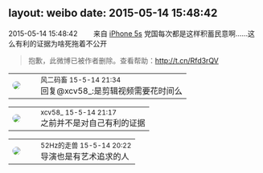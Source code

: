 layout: weibo
date: 2015-05-14 15:48:42
---
<meta name="referrer" content="no-referrer" />

2015-05-14 15:48:42  &nbsp;&nbsp;&nbsp;&nbsp;&nbsp;&nbsp; 来自 <a href="sinaweibo://customweibosource" rel="nofollow">iPhone 5s</a>
党国每次都是这样积蓄民意啊……这么有利的证据为啥死拖着不公开
>  抱歉，此微博已被作者删除。查看帮助：http://t.cn/Rfd3rQV

<table style="width: 100%;">
  <tr>
    <td style="width: 40px;"><img style="border-radius:50%" src="https://tva3.sinaimg.cn/crop.0.0.639.639.50/6d2a6003jw8f3idy69w2gj20hs0hrt9g.jpg?KID=imgbed,tva&Expires=1624466425&ssig=DVJDd50X89"></td>
    <td colspan="2"><small>风二码畜 15-5-14 21:34</small><br/>回复@xcv58_:是剪辑视频需要花时间么</td>
  </tr>
</table>

<table style="width: 100%;">
  <tr>
    <td style="width: 40px;"><img style="border-radius:50%" src="https://tva3.sinaimg.cn/crop.0.0.1242.1242.50/801f7e9ajw8f3peekcgoqj20yi0yidg9.jpg?KID=imgbed,tva&Expires=1624466425&ssig=9gA7iFFwKL"></td>
    <td colspan="2"><small>xcv58_ 15-5-14 21:17</small><br/>之前并不是对自己有利的证据</td>
  </tr>
</table>

<table style="width: 100%;">
  <tr>
    <td style="width: 40px;"><img style="border-radius:50%" src="https://tva4.sinaimg.cn/crop.0.0.180.180.50/8beaf773jw1e8qgp5bmzyj2050050aa8.jpg?KID=imgbed,tva&Expires=1624466425&ssig=%2Fp7AukOEN9"></td>
    <td colspan="2"><small>52Hz的走兽 15-5-14 20:22</small><br/>导演也是有艺术追求的人</td>
  </tr>
</table>

